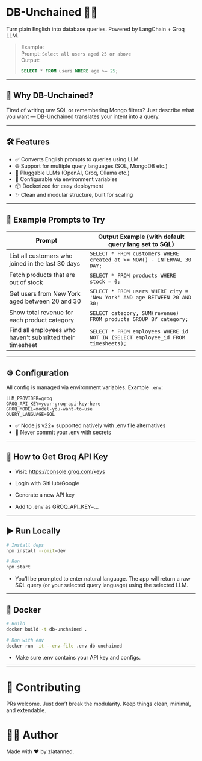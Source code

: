 # DB-Unchained 🧠🔗

Turn plain English into database queries. Powered by LangChain + Groq LLM.

> Example:  
> Prompt: `Select all users aged 25 or above`  
> Output:  
> ```sql  
> SELECT * FROM users WHERE age >= 25;  
> ```

---

## 🚀 Why DB-Unchained?

Tired of writing raw SQL or remembering Mongo filters? Just describe what you want — DB-Unchained translates your intent into a query.

---

## 🛠️ Features

- ✅ Converts English prompts to queries using LLM
- 🌐 Support for multiple query languages (SQL, MongoDB etc.)
- 🔁 Pluggable LLMs (OpenAI, Groq, Ollama etc.)
- 🔧 Configurable via environment variables
- 📦 Dockerized for easy deployment
- ✨ Clean and modular structure, built for scaling

---

## 🧪 Example Prompts to Try

| Prompt                                                   | Output Example (with default query lang set to SQL)         |
|----------------------------------------------------------|-------------------------------------------------------------|
| List all customers who joined in the last 30 days        | `SELECT * FROM customers WHERE created_at >= NOW() - INTERVAL 30 DAY;` |
| Fetch products that are out of stock                     | `SELECT * FROM products WHERE stock = 0;`                  |
| Get users from New York aged between 20 and 30           | `SELECT * FROM users WHERE city = 'New York' AND age BETWEEN 20 AND 30;` |
| Show total revenue for each product category             | `SELECT category, SUM(revenue) FROM products GROUP BY category;` |
| Find all employees who haven't submitted their timesheet | `SELECT * FROM employees WHERE id NOT IN (SELECT employee_id FROM timesheets);` |

---

## ⚙️ Configuration

All config is managed via environment variables. Example `.env`:

```env
LLM_PROVIDER=groq
GROQ_API_KEY=your-groq-api-key-here
GROQ_MODEL=model-you-want-to-use
QUERY_LANGUAGE=SQL
```

- ✅ Node.js v22+ supported natively with .env file alternatives
- 🔐 Never commit your .env with secrets

---

## 🔐 How to Get Groq API Key
- Visit: https://console.groq.com/keys

- Login with GitHub/Google

- Generate a new API key

- Add to .env as GROQ_API_KEY=...

---

## ▶️ Run Locally

```bash
# Install deps
npm install --omit=dev

# Run
npm start
```
- You’ll be prompted to enter natural language. The app will return a raw SQL query (or your selected query language) using the selected LLM.

---

## 🐳 Docker

```bash
# Build
docker build -t db-unchained .

# Run with env
docker run -it --env-file .env db-unchained
```
- Make sure .env contains your API key and configs.

---

# 🤝 Contributing
PRs welcome. Just don’t break the modularity. Keep things clean, minimal, and extendable.

# 🧑‍💻 Author
Made with ❤️ by zlatanned.
